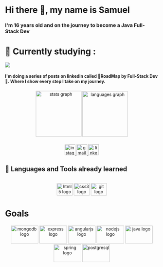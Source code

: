# Hi there 👋, my name is Samuel
### I'm 16 years old and on the journey to become a Java Full-Stack Dev


#  🔭 Currently studying :

<img src="https://img.icons8.com/color/48/000000/javascript--v1.png"/>


#### I'm doing a series of posts on linkedin called 🚩RoadMap by Full-Stack Dev🚩. Where I show every step I take on my journey.


###

<div align="center">
  <img src="https://github-readme-stats.vercel.app/api?hide_title=false&hide_rank=false&show_icons=true&include_all_commits=true&count_private=true&disable_animations=false&theme=react&locale=pt-br&hide_border=true&custom_title=Godoi's GitHub &username=SamuelGodoi" height="150" alt="stats graph"  />
  <img src="https://github-readme-stats.vercel.app/api/top-langs?locale=pt-br&hide_title=false&layout=compact&card_width=320&langs_count=6&theme=react&hide_border=true&custom_title=Most Used Languages&username=SamuelGodoi" height="149" alt="languages graph"  />
</div>

###


<div>

  <div align="center">
  <a href="https://www.instagram.com/samuellgodoi._/" target="_blank">
    <img src="https://img.shields.io/static/v1?message=Instagram&logo=instagram&label=&color=E4405F&logoColor=white&labelColor=&style=for-the-badge" height="35" alt="instagram logo"  />
  </a>
  <a href="mailto:samlucenagodoi@gmail.com" target="_blank">
    <img src="https://img.shields.io/static/v1?message=Gmail&logo=gmail&label=&color=D14836&logoColor=white&labelColor=&style=for-the-badge" height="35" alt="gmail logo"  />
  </a>
  <a href="https://www.linkedin.com/in/samuel-lucena-godoi-595b67202/" target="_blank">
    <img src="https://img.shields.io/static/v1?message=LinkedIn&logo=linkedin&label=&color=0077B5&logoColor=white&labelColor=&style=for-the-badge" height="35" alt="linkedin logo"  />
  </a>
</div>


</div>

  
## 🚀 Languages and Tools already learned
<br>
<div align="center">
  <img src="https://cdn.jsdelivr.net/gh/devicons/devicon/icons/html5/html5-plain-wordmark.svg" height="40" width="52" alt="html5 logo"  />
  <img src="https://cdn.jsdelivr.net/gh/devicons/devicon/icons/css3/css3-plain-wordmark.svg" height="40" width="52" alt="css3 logo"  />
  <img src="https://cdn.jsdelivr.net/gh/devicons/devicon/icons/git/git-plain.svg" height="40" width="52" alt="git logo"  />
</div>
  
</div>


# Goals 

###

<div align="center">
  <div align="center">
  
  <img src="https://cdn.jsdelivr.net/gh/devicons/devicon/icons/mongodb/mongodb-original.svg" height="58" width="90" alt="mongodb logo"  />
  <img src="https://cdn.jsdelivr.net/gh/devicons/devicon/icons/express/express-original.svg" height="58" width="90" alt="express logo"  />
  <img src="https://cdn.jsdelivr.net/gh/devicons/devicon/icons/angularjs/angularjs-original.svg" height="58" width="90" alt="angularjs logo"  />
  <img src="https://cdn.jsdelivr.net/gh/devicons/devicon/icons/nodejs/nodejs-original.svg" height="58" width="90" alt="nodejs logo"  />
  <img src="https://cdn.jsdelivr.net/gh/devicons/devicon/icons/java/java-original.svg" height="58" width="90" alt="java logo"  /> 
  <img src="https://cdn.jsdelivr.net/gh/devicons/devicon/icons/spring/spring-original.svg" height="58" width="90" alt="spring logo"  />
  <img src="https://cdn.jsdelivr.net/gh/devicons/devicon/icons/postgresql/postgresql-plain.svg" height="58" width="90" alt="postgresql" />
                                                                                                                            
</div>

</div>

###

###


